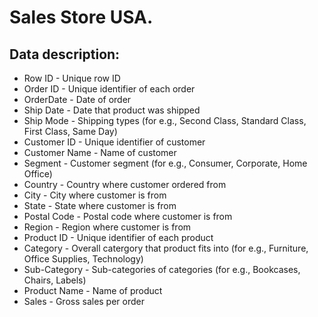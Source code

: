 # Sales Store USA.
## Data description:
* Row ID - Unique row ID
* Order ID - Unique identifier of each order
* OrderDate - Date of order
* Ship Date - Date that product was shipped
* Ship Mode - Shipping types (for e.g., Second Class, Standard Class, First Class, Same Day)
* Customer ID -	Unique identifier of customer
* Customer Name -	Name of customer
* Segment	- Customer segment (for e.g., Consumer, Corporate, Home Office)
* Country -	Country where customer ordered from
* City -	City where customer is from
* State -	State where customer is from
* Postal Code -	Postal code where customer is from
* Region -	Region where customer is from
* Product ID -	Unique identifier of each product
* Category -	Overall catergory that product fits into (for e.g., Furniture, Office Supplies, Technology)
* Sub-Category -	Sub-categories of categories (for e.g., Bookcases, Chairs, Labels)
* Product Name -	Name of product
* Sales -	Gross sales per order
